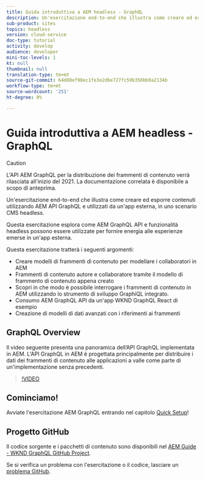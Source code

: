 ```yaml
---
title: Guida introduttiva a AEM headless - GraphQL
description: Un'esercitazione end-to-end che illustra come creare ed esporre il contenuto utilizzando AEM API GraphQL.
sub-product: sites
topics: headless
version: cloud-service
doc-type: tutorial
activity: develop
audience: developer
mini-toc-levels: 1
kt: null
thumbnail: null
translation-type: tm+mt
source-git-commit: 64d88ef98ec1fe3e2dbe727fc59b350bb0a2134b
workflow-type: tm+mt
source-wordcount: '251'
ht-degree: 0%

---
```



# Guida introduttiva a AEM headless - GraphQL

>[!CAUTION]
>
> L&#39;API AEM GraphQL per la distribuzione dei frammenti di contenuto verrà rilasciata all&#39;inizio del 2021.
> La documentazione correlata è disponibile a scopo di anteprima.

Un&#39;esercitazione end-to-end che illustra come creare ed esporre contenuti utilizzando AEM API GraphQL e utilizzati da un&#39;app esterna, in uno scenario CMS headless.

Questa esercitazione esplora come AEM GraphQL API e funzionalità headless possono essere utilizzate per fornire energia alle esperienze emerse in un&#39;app esterna.

Questa esercitazione tratterà i seguenti argomenti:

* Creare modelli di frammenti di contenuto per modellare i collaboratori in AEM
* Frammenti di contenuto autore e collaboratore tramite il modello di frammento di contenuto appena creato
* Scopri in che modo è possibile interrogare i frammenti di contenuto in AEM utilizzando lo strumento di sviluppo GraphiQL integrato.
* Consumo AEM GraphQL API da un&#39;app WKND GraphQL React di esempio
* Creazione di modelli di dati avanzati con i riferimenti ai frammenti

## GraphQL Overview

Il video seguente presenta una panoramica dell’API GraphQL implementata in AEM. L&#39;API GraphQL in AEM è progettata principalmente per distribuire i dati dei frammenti di contenuto alle applicazioni a valle come parte di un&#39;implementazione senza precedenti.

>[!VIDEO](https://video.tv.adobe.com/v/328618/?quality=12&learn=on)

## Cominciamo!

Avviate l&#39;esercitazione AEM GraphQL entrando nel capitolo [Quick Setup](./setup.md)!

## Progetto GitHub

Il codice sorgente e i pacchetti di contenuto sono disponibili nel [AEM Guide - WKND GraphQL GitHub Project](https://github.com/adobe/aem-guides-wknd-graphql).

Se si verifica un problema con l&#39;esercitazione o il codice, lasciare un [problema GitHub](https://github.com/adobe/aem-guides-wknd-graphql/issues).
